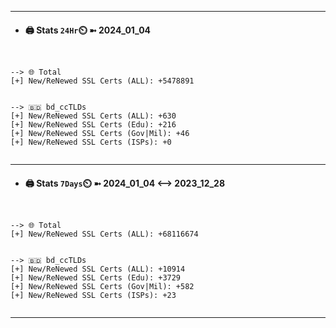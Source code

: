 

---
- #### 🖨️ **Stats** `24Hr`⏲️ ➼ 2024_01_04
```console


--> 🌐 Total
[+] New/ReNewed SSL Certs (ALL): +5478891


--> 🇧🇩 bd_ccTLDs
[+] New/ReNewed SSL Certs (ALL): +630
[+] New/ReNewed SSL Certs (Edu): +216
[+] New/ReNewed SSL Certs (Gov|Mil): +46
[+] New/ReNewed SSL Certs (ISPs): +0


```

---
- #### 🖨️ **Stats** `7Days`⏲️ ➼ 2024_01_04 <--> 2023_12_28
```console


--> 🌐 Total
[+] New/ReNewed SSL Certs (ALL): +68116674


--> 🇧🇩 bd_ccTLDs
[+] New/ReNewed SSL Certs (ALL): +10914
[+] New/ReNewed SSL Certs (Edu): +3729
[+] New/ReNewed SSL Certs (Gov|Mil): +582
[+] New/ReNewed SSL Certs (ISPs): +23


```

---

